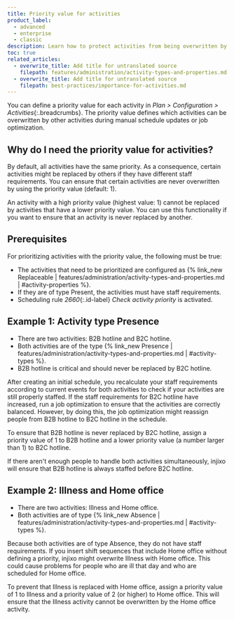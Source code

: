 ```yaml
---
title: Priority value for activities
product_label:
  - advanced
  - enterprise
  - classic
description: Learn how to protect activities from being overwritten by other activities.
toc: true
related_articles:
  - overwrite_title: Add title for untranslated source
    filepath: features/administration/activity-types-and-properties.md
  - overwrite_title: Add title for untranslated source
    filepath: best-practices/importance-for-activities.md
---
```


You can define a priority value for each activity in _Plan > Configuration > Activities_{:.breadcrumbs}.
The priority value defines which activities can be overwritten by other activities during manual schedule updates or job optimization.

## Why do I need the priority value for activities?

By default, all activities have the same priority. As a consequence, certain activities might be replaced by others if they have different staff requirements. You can ensure that certain activities are never overwritten by using the priority value (default: 1).

An activity with a high priority value (highest value: 1) cannot be replaced by activities that have a lower priority value. You can use this functionality if you want to ensure that an activity is never replaced by another.

## Prerequisites

For prioritizing activities with the priority value, the following must be true:

- The activities that need to be prioritized are configured as {% link_new Replaceable | features/administration/activity-types-and-properties.md | #activity-properties %}.
- If they are of type Present, the activities must have staff requirements.
- Scheduling rule _2660_{:.id-label} _Check activity priority_ is activated.

## Example 1: Activity type Presence <!-- find a better title -->

- There are two activities: B2B hotline and B2C hotline.
- Both activities are of the type {% link_new Presence | features/administration/activity-types-and-properties.md | #activity-types %}.
- B2B hotline is critical and should never be replaced by B2C hotline.

After creating an initial schedule, you recalculate your staff requirements according to current events for both activities to check if your activities are still properly staffed. If the staff requirements for B2C hotline have increased, run a job optimization to ensure that the activities are correctly balanced. However, by doing this, the job optimization might reassign people from B2B hotline to B2C hotline in the schedule.

To ensure that B2B hotline is never replaced by B2C hotline, assign a priority value of 1 to B2B hotline and a lower priority value (a number larger than 1) to B2C hotline.

If there aren't enough people to handle both activities simultaneously, injixo will ensure that B2B hotline is always staffed before B2C hotline.

## Example 2: Illness and Home office

- There are two activities: Illness and Home office.
- Both activities are of type {% link_new Absence | features/administration/activity-types-and-properties.md | #activity-types %}.

Because both activities are of type Absence, they do not have staff requirements. If you insert shift sequences that include Home office without defining a priority, injixo might overwrite Illness with Home office. This could cause problems for people who are ill that day and who are scheduled for Home office.

To prevent that Illness is replaced with Home office, assign a priority value of 1 to Illness and a priority value of 2 (or higher) to Home office. This will ensure that the Illness activity cannot be overwritten by the Home office activity.

